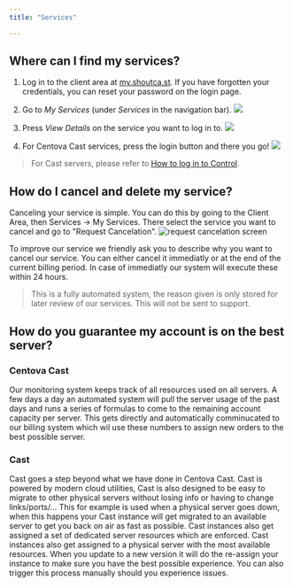 ```yaml
---
title: "Services"

---
```


## Where can I find my services?

1. Log in to the client area at [my.shoutca.st](https://my.shoutca.st). If you have forgotten your credentials, you can reset your password on the login page.

2. Go to *My Services* (under *Services* in the navigation bar).
![](https://images.shoutca.st/A7ZH3C7NTBFqjeLE2n0g_xJbnaBb.png)
3. Press *View Details* on the service you want to log in to.
![](https://images.shoutca.st/b6NkgqGMRrGxPFySdU2M_puc7Occ.png)
4. For Centova Cast services, press the login button and there you go!
![](https://images.shoutca.st/fsCTbMBWT7adF7Q4OzP2_viwA7hj.png)

> For Cast servers, please refer to [How to log in to Control](//docs.shoutca.st/docs/log-in).

## How do I cancel and delete my service? 

Canceling your service is simple. You can do this by going to the Client Area, then Services -> My Services. There select the service you want to cancel and go to "Request Cancelation".
![request cancelation screen](https://images.shoutca.st/Screenshot%20from%202018-07-30%2011-18-32.png)

To improve our service we friendly ask you to describe why you want to cancel our service. You can either cancel it immediatly or at the end of the current billing period. In case of immediatly our system will execute these within 24 hours.

> This is a fully automated system, the reason given is only stored for later review of our services. This will not be sent to support.

## How do you guarantee my account is on the best server? 

### Centova Cast
Our monitoring system keeps track of all resources used on all servers. A few days a day an automated system will pull the server usage of the past days and runs a series of formulas to come to the remaining account capacity per server. This gets directly and automatically comminucated to our billing system which wil use these numbers to assign new orders to the best possible server.

### Cast
Cast goes a step beyond what we have done in Centova Cast. Cast is powered by modern cloud utilities, Cast is also designed to be easy to migrate to other physical servers without losing info or having to change links/ports/... This for example is used when a physical server goes down, when this happens your Cast instance will get migrated to an available server to get you back on air as fast as possible. Cast instances also get assigned a set of dedicated server resources which are enforced. Cast instances also get assigned to a physical server with the most available resources. When you update to a new version it will do the re-assign your instance to make sure you have the best possible experience. You can also trigger this process manually should you experience issues.
